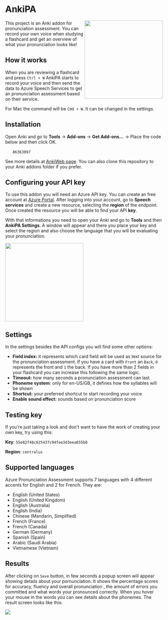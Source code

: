 # AnkiPA
<img src="https://i.imgur.com/yi7tN9j.png" width="250px" align="right">

This project is an Anki addon for pronunciation assessment. You can record your own voice when studying a flashcard and get an overview of what your pronunciation looks like!

## How it works

When you are reviewing a flashcard and press `Ctrl + W` AnkiPA starts to record your voice and then send the data to Azure Speech Services to get an pronunciation assessment based on their service.

For Mac the command will be `Cmd + W`. It can be changed in the settings.

## Installation

Open Anki and go to **Tools** -> **Add-ons** -> **Get Add-ons...** -> Place the code below and then click OK.

&nbsp;&nbsp;&nbsp;&nbsp;&nbsp;&nbsp;`86363097`

See more details at <a href="https://ankiweb.net/shared/info/86363097">AnkiWeb page</a>. You can also clone this repository to your Anki addons folder if you prefer. 


## Configuring your API key

To use this addon you will need an Azure API key. You can create an free account at <a href="https://portal.azure.com">Azure Portal</a>. After logging into your account, go to **Speech services** and create a new resource, selecting the **region** of the endpoint. Once created the resource you will be able to find your API **key**.

With that informations you need to open your Anki and go to **Tools** and then **AnkiPA Settings**. A window will appear and there you place your key and select the region and also choose the language that you will be evaluating your pronunciation.

<img src="https://i.imgur.com/DAE57WI.png" width="250px">

## Settings
In the settings besides the API configs you will find some other options:
- **Field index:** it represents which card field will be used as text source for the pronunciation assessment. If you have a card with `Front` an `Back`, `0` represents the front and `1` the back. If you have more than 2 fields in your flashcard you can increase this following the same logic.
- **Timeout:** how many seconds a pronunciation assessment can last
- **Phoneme system:** only for en-US/GB, it defines how the syllables will be shown
- **Shortcut:** your preferred shortcut to start recording your voice
- **Enable sound effect:** sounds based on pronunciation score

## Testing key
If you're just taking a look and don't want to have the work of creating your own key, try using this:

**Key**: `55e82f46c625437c94fee3d3eea655b8`

**Region**: `centralus`

## Supported languages
Azure Pronunciation Assessment supports 7 languages with 4 different accents for English and 2 for French. They are:
- English (United States)
- English (United Kingdom)
- English (Australia)
- English (India)
- Chinese (Mandarin, Simplified)
- French (France)
- French (Canada)
- German (Germany)
- Spanish (Spain)
- Arabic (Saudi Arabia)
- Vietnamese (Vietnam)

## Results

After clicking on `Save` button, in few seconds a popup screen will appear showing details about your pornunciation. It shows the percentage scores for accuracy, fluency and overall pronunciation , the amount of errors you committed and what words your pronounced correctly. When you hover your mouse in the words you can see details about the phonemes. The result screen looks like this:

<img src="https://i.imgur.com/EFCk9Vs.png">
